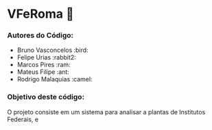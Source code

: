 # VFeRoma :rocket:
<h3>Autores do Código: </h3>
<UL>
  <LI>Bruno Vasconcelos :bird:</LI>
  <LI>Felipe Urias :rabbit2:</LI>
  <LI>Marcos Pires :ram:</LI>
  <LI>Mateus Filipe :ant:</LI>
  <LI>Rodrigo Malaquias :camel:</LI>
</UL>

<h3>Objetivo deste código: </h3>
O projeto consiste em um sistema para analisar a plantas de Institutos Federais, e 
